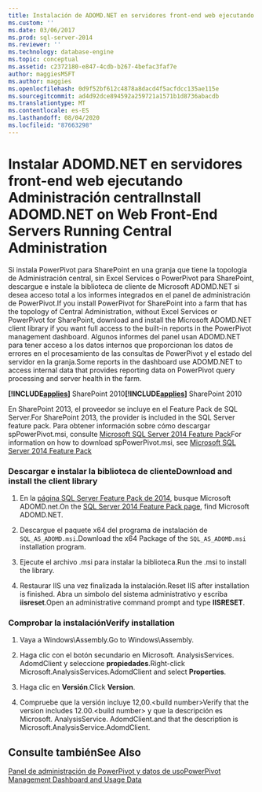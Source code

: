 ```yaml
---
title: Instalación de ADOMD.NET en servidores front-end web ejecutando administración central | Microsoft Docs
ms.custom: ''
ms.date: 03/06/2017
ms.prod: sql-server-2014
ms.reviewer: ''
ms.technology: database-engine
ms.topic: conceptual
ms.assetid: c2372180-e847-4cdb-b267-4befac3faf7e
author: maggiesMSFT
ms.author: maggies
ms.openlocfilehash: 0d9f52bf612c4878a8dacd4f5acfdcc135ae115e
ms.sourcegitcommit: ad4d92dce894592a259721a1571b1d8736abacdb
ms.translationtype: MT
ms.contentlocale: es-ES
ms.lasthandoff: 08/04/2020
ms.locfileid: "87663298"
---
```

# <a name="install-adomdnet-on-web-front-end-servers-running-central-administration"></a><span data-ttu-id="cbcfd-102">Instalar ADOMD.NET en servidores front-end web ejecutando Administración central</span><span class="sxs-lookup"><span data-stu-id="cbcfd-102">Install ADOMD.NET on Web Front-End Servers Running Central Administration</span></span>
  <span data-ttu-id="cbcfd-103">Si instala PowerPivot para SharePoint en una granja que tiene la topología de Administración central, sin Excel Services o PowerPivot para SharePoint, descargue e instale la biblioteca de cliente de Microsoft ADOMD.NET si desea acceso total a los informes integrados en el panel de administración de PowerPivot.</span><span class="sxs-lookup"><span data-stu-id="cbcfd-103">If you install PowerPivot for SharePoint into a farm that has the topology of Central Administration, without Excel Services or PowerPivot for SharePoint, download and install the Microsoft ADOMD.NET client library if you want full access to the built-in reports in the PowerPivot management dashboard.</span></span> <span data-ttu-id="cbcfd-104">Algunos informes del panel usan ADOMD.NET para tener acceso a los datos internos que proporcionan los datos de errores en el procesamiento de las consultas de PowerPivot y el estado del servidor en la granja.</span><span class="sxs-lookup"><span data-stu-id="cbcfd-104">Some reports in the dashboard use ADOMD.NET to access internal data that provides reporting data on PowerPivot query processing and server health in the farm.</span></span>  
  
 <span data-ttu-id="cbcfd-105">**[!INCLUDE[applies](../../includes/applies-md.md)]** SharePoint 2010</span><span class="sxs-lookup"><span data-stu-id="cbcfd-105">**[!INCLUDE[applies](../../includes/applies-md.md)]**  SharePoint 2010</span></span>  
  
 <span data-ttu-id="cbcfd-106">En SharePoint 2013, el proveedor se incluye en el Feature Pack de SQL Server.</span><span class="sxs-lookup"><span data-stu-id="cbcfd-106">For SharePoint 2013, the provider is included in the SQL Server feature pack.</span></span> <span data-ttu-id="cbcfd-107">Para obtener información sobre cómo descargar spPowerPivot.msi, consulte [Microsoft SQL Server 2014 Feature Pack](https://www.microsoft.com/download/details.aspx?id=35577)</span><span class="sxs-lookup"><span data-stu-id="cbcfd-107">For information on how to download spPowerPivot.msi, see [Microsoft SQL Server 2014 Feature Pack](https://www.microsoft.com/download/details.aspx?id=35577)</span></span>  
  
### <a name="download-and-install-the-client-library"></a><span data-ttu-id="cbcfd-108">Descargar e instalar la biblioteca de cliente</span><span class="sxs-lookup"><span data-stu-id="cbcfd-108">Download and install the client library</span></span>  
  
1.  <span data-ttu-id="cbcfd-109">En la [página SQL Server Feature Pack de 2014](https://go.microsoft.com/fwlink/?LinkID=296473), busque Microsoft ADOMD.net.</span><span class="sxs-lookup"><span data-stu-id="cbcfd-109">On the [SQL Server 2014 Feature Pack page](https://go.microsoft.com/fwlink/?LinkID=296473), find Microsoft ADOMD.NET.</span></span>  
  
2.  <span data-ttu-id="cbcfd-110">Descargue el paquete x64 del programa de instalación de `SQL_AS_ADOMD.msi`.</span><span class="sxs-lookup"><span data-stu-id="cbcfd-110">Download the x64 Package of the `SQL_AS_ADOMD.msi` installation program.</span></span>  
  
3.  <span data-ttu-id="cbcfd-111">Ejecute el archivo .msi para instalar la biblioteca.</span><span class="sxs-lookup"><span data-stu-id="cbcfd-111">Run the .msi to install the library.</span></span>  
  
4.  <span data-ttu-id="cbcfd-112">Restaurar IIS una vez finalizada la instalación.</span><span class="sxs-lookup"><span data-stu-id="cbcfd-112">Reset IIS after installation is finished.</span></span> <span data-ttu-id="cbcfd-113">Abra un símbolo del sistema administrativo y escriba **iisreset**.</span><span class="sxs-lookup"><span data-stu-id="cbcfd-113">Open an administrative command prompt and type **IISRESET**.</span></span>  
  
### <a name="verify-installation"></a><span data-ttu-id="cbcfd-114">Comprobar la instalación</span><span class="sxs-lookup"><span data-stu-id="cbcfd-114">Verify installation</span></span>  
  
1.  <span data-ttu-id="cbcfd-115">Vaya a Windows\Assembly.</span><span class="sxs-lookup"><span data-stu-id="cbcfd-115">Go to Windows\Assembly.</span></span>  
  
2.  <span data-ttu-id="cbcfd-116">Haga clic con el botón secundario en Microsoft. AnalysisServices. AdomdClient y seleccione **propiedades**.</span><span class="sxs-lookup"><span data-stu-id="cbcfd-116">Right-click Microsoft.AnalysisServices.AdomdClient and select **Properties**.</span></span>  
  
3.  <span data-ttu-id="cbcfd-117">Haga clic en **Versión**.</span><span class="sxs-lookup"><span data-stu-id="cbcfd-117">Click **Version**.</span></span>  
  
4.  <span data-ttu-id="cbcfd-118">Compruebe que la versión incluye 12,00.\<build number></span><span class="sxs-lookup"><span data-stu-id="cbcfd-118">Verify that the version includes 12.00.\<build number></span></span> <span data-ttu-id="cbcfd-119">y que la descripción es Microsoft. AnalysisService. AdomdClient.</span><span class="sxs-lookup"><span data-stu-id="cbcfd-119">and that the description is Microsoft.AnalysisService.AdomdClient.</span></span>  
  
## <a name="see-also"></a><span data-ttu-id="cbcfd-120">Consulte también</span><span class="sxs-lookup"><span data-stu-id="cbcfd-120">See Also</span></span>  
 [<span data-ttu-id="cbcfd-121">Panel de administración de PowerPivot y datos de uso</span><span class="sxs-lookup"><span data-stu-id="cbcfd-121">PowerPivot Management Dashboard and Usage Data</span></span>](https://docs.microsoft.com/analysis-services/power-pivot-sharepoint/power-pivot-management-dashboard-and-usage-data)  
  
  
